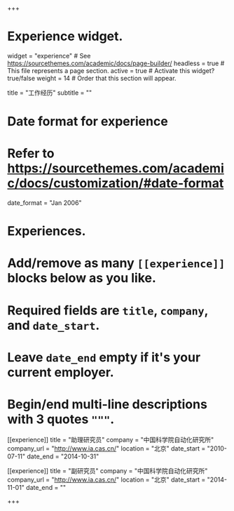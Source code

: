 +++
# Experience widget.
widget = "experience"  # See https://sourcethemes.com/academic/docs/page-builder/
headless = true  # This file represents a page section.
active = true  # Activate this widget? true/false
weight = 14  # Order that this section will appear.

title = "工作经历"
subtitle = ""

# Date format for experience
#   Refer to https://sourcethemes.com/academic/docs/customization/#date-format
date_format = "Jan 2006"

# Experiences.
#   Add/remove as many `[[experience]]` blocks below as you like.
#   Required fields are `title`, `company`, and `date_start`.
#   Leave `date_end` empty if it's your current employer.
#   Begin/end multi-line descriptions with 3 quotes `"""`.
[[experience]]
  title = "助理研究员"
  company = "中国科学院自动化研究所"
  company_url = "http://www.ia.cas.cn/"
  location = "北京"
  date_start = "2010-07-11"
  date_end = "2014-10-31"

[[experience]]
  title = "副研究员"
  company = "中国科学院自动化研究所"
  company_url = "http://www.ia.cas.cn/"
  location = "北京"
  date_start = "2014-11-01"
  date_end = ""

+++
